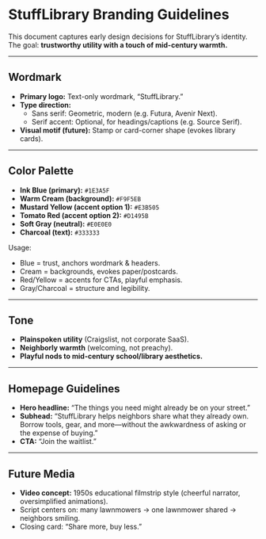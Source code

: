 # StuffLibrary Branding Guidelines

This document captures early design decisions for StuffLibrary’s identity.  
The goal: **trustworthy utility with a touch of mid-century warmth.**

---

## Wordmark

- **Primary logo:** Text-only wordmark, “StuffLibrary.”
- **Type direction:**
  - Sans serif: Geometric, modern (e.g. Futura, Avenir Next).
  - Serif accent: Optional, for headings/captions (e.g. Source Serif).
- **Visual motif (future):** Stamp or card-corner shape (evokes library cards).

---

## Color Palette

- **Ink Blue (primary):** `#1E3A5F`
- **Warm Cream (background):** `#F9F5EB`
- **Mustard Yellow (accent option 1):** `#E3B505`
- **Tomato Red (accent option 2):** `#D1495B`
- **Soft Gray (neutral):** `#E0E0E0`
- **Charcoal (text):** `#333333`

Usage:

- Blue = trust, anchors wordmark & headers.
- Cream = backgrounds, evokes paper/postcards.
- Red/Yellow = accents for CTAs, playful emphasis.
- Gray/Charcoal = structure and legibility.

---

## Tone

- **Plainspoken utility** (Craigslist, not corporate SaaS).
- **Neighborly warmth** (welcoming, not preachy).
- **Playful nods to mid-century school/library aesthetics.**

---

## Homepage Guidelines

- **Hero headline:** “The things you need might already be on your street.”
- **Subhead:** “StuffLibrary helps neighbors share what they already own. Borrow tools, gear, and more—without the awkwardness of asking or the expense of buying.”
- **CTA:** “Join the waitlist.”

---

## Future Media

- **Video concept:** 1950s educational filmstrip style (cheerful narrator, oversimplified animations).
- Script centers on: many lawnmowers → one lawnmower shared → neighbors smiling.
- Closing card: “Share more, buy less.”
